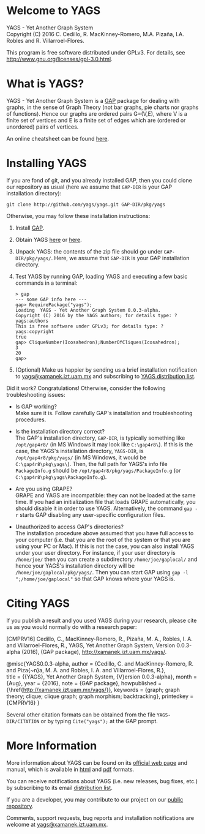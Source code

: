 # Welcome to YAGS

YAGS - Yet Another Graph System  
Copyright (C) 2016 C. Cedillo, R. MacKinney-Romero, M.A. Pizaña, I.A. Robles and R. Villarroel-Flores.

This program is free software distributed under GPLv3.  For details,
see http://www.gnu.org/licenses/gpl-3.0.html.

# What is YAGS?

YAGS - Yet Another Graph System is a [GAP](http://gap-system.org/)
package for dealing with graphs, in the sense of Graph Theory (not bar
graphs, pie charts nor graphs of functions).  Hence our graphs are
ordered pairs G=(V,E), where V is a finite set of vertices and E is a
finite set of edges which are (ordered or unordered) pairs of
vertices.

An online cheatsheet can be found [here](https://github.com/yags/cheatsheet/blob/master/cheatsheet-yags.org).

# Installing YAGS

If you are fond of git, and you already installed GAP, then you could
clone our repository as usual (here we assume that `GAP-DIR` is your GAP
installation directory):

    git clone http://github.com/yags/yags.git GAP-DIR/pkg/yags

Otherwise, you may follow these installation instructions:

  1. Install [GAP](http://www.gap-system.org/).

  2. Obtain YAGS [here](http://xamanek.izt.uam.mx/yags/yags.zip)
     or [here](https://github.com/yags/yags/archive/v0.0.2.zip).

  3. Unpack YAGS: the contents of the zip file should go under
     `GAP-DIR/pkg/yags/`. Here, we assume that `GAP-DIR` is your GAP
     installation directory.

  4. Test YAGS by running GAP, loading YAGS and executing a few basic
     commands in a terminal:
     
         > gap  
         --- some GAP info here ---  
         gap> RequirePackage("yags");  
         Loading  YAGS - Yet Another Graph System 0.0.3-alpha.  
         Copyright (C) 2016 by the YAGS authors; for details type: ?yags:authors  
         This is free software under GPLv3; for details type: ?yags:copyright  
         true  
         gap> CliqueNumber(Icosahedron);NumberOfCliques(Icosahedron);  
         3  
         20  
         gap>  

  5. (Optional) Make us happier by sending us a brief installation
  notification to yags@xamanek.izt.uam.mx and subscribing to
  [YAGS distribution list](http://xamanek.izt.uam.mx/yagsnews/).

Did it work? Congratulations! Otherwise, consider the following
troubleshooting issues:

  * Is GAP working?    
    Make sure it is. Follow carefully GAP's installation and
    troubleshooting procedures.
  
  * Is the installation directory correct?  
    The GAP's installation directory, `GAP-DIR`, is typically something
    like `/opt/gap4r8/` (in MS Windows it may look like `C:\gap4r8\`).  If
    this is the case, the YAGS's installation directory, `YAGS-DIR`, is
    `/opt/gap4r8/pkg/yags/` (in MS Windows, it would be
    `C:\gap4r8\pkg\yags\`).  Then, the full path for YAGS's info file
    `PackageInfo.g` should be `/opt/gap4r8/pkg/yags/PackageInfo.g` (or
    `C:\gap4r8\pkg\yags\PackageInfo.g`).

  * Are you using GRAPE?  
    GRAPE and YAGS are incompatible: they can not be loaded at the
    same time. If you had an initialization file that loads GRAPE
    automatically, you should disable it in order to use
    YAGS. Alternatively, the command `gap -r` starts GAP disabling any
    user-specific configuration files.

  * Unauthorized to access GAP's directories?  
    The installation procedure above assumed that you have full access
    to your computer (i.e. that you are the root of the system or that
    you are using your PC or Mac). If this is not the case, you can also
    install YAGS under your user directory. For instance, if your user
    directory is `/home/joe/` then you can create a subdirectory
    `/home/joe/gaplocal/` and hence your YAGS's installation directory
    will be `/home/joe/gaplocal/pkg/yags/`. Then you can start GAP using
    `gap -l ";/home/joe/gaplocal"` so that GAP knows where your YAGS is.

# Citing YAGS

If you publish a result and you used YAGS during your research, please
cite us as you would normally do with a research paper:

[CMPRV16]  Cedillo,  C.,  MacKinney-Romero, R., Pizaña, M. A., Robles, I. A. and Villarroel-Flores, R.,
YAGS, Yet Another Graph System, Version 0.0.3-alpha (2016), (GAP package),
http://xamanek.izt.uam.mx/yags/.

@misc{YAGS0.0.3-alpha,
  author = {Cedillo, C. and MacKinney-Romero, R. and Piza{\~n}a, M. A. and Robles, I. A. and Villarroel-Flores, R.},   
  title  = {{YAGS}, Yet Another Graph System, {V}ersion 0.0.3-alpha},
  month  = {Aug},
  year   = {2016},
  note   = {GAP package},
  howpublished = {\href{http://xamanek.izt.uam.mx/yags/}},
  keywords = {graph; graph theory; clique; clique graph; graph morphism; backtracking},
  printedkey =  {CMPRV16}
}

Several other citation formats can be obtained from the file
`YAGS-DIR/CITATION` or by typing `Cite("yags");` at the GAP prompt.

# More Information

More information about YAGS can be found on its [official web
page](http://xamanek.izt.uam.mx/yags/) and manual, which is available
in [html](http://xamanek.izt.uam.mx/yags/doc/) and
[pdf](http://xamanek.izt.uam.mx/yags/yags-manual.pdf) formats.

You can receive notifications about YAGS (i.e. new releases, bug
fixes, etc.) by subscribing to its email [distribution
list](http://xamanek.izt.uam.mx/yagsnews/).

If you are a developer, you may contribute to our project on our
[public repository](https://github.com/yags/yags/).

Comments, support requests, bug reports and installation notifications
are welcome at yags@xamanek.izt.uam.mx.
